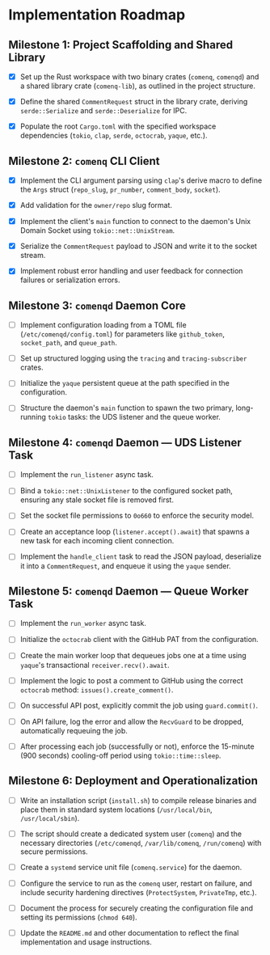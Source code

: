 # Implementation Roadmap

## Milestone 1: Project Scaffolding and Shared Library

- [x] Set up the Rust workspace with two binary crates (`comenq`, `comenqd`)
  and a shared library crate (`comenq-lib`), as outlined in the project
  structure.

- [x] Define the shared `CommentRequest` struct in the library crate, deriving
  `serde::Serialize` and `serde::Deserialize` for IPC.

- [x] Populate the root `Cargo.toml` with the specified workspace dependencies
  (`tokio`, `clap`, `serde`, `octocrab`, `yaque`, etc.).

## Milestone 2: `comenq` CLI Client

- [x] Implement the CLI argument parsing using `clap`'s derive macro to define
  the `Args` struct (`repo_slug`, `pr_number`, `comment_body`, `socket`).

- [x] Add validation for the `owner/repo` slug format.

- [x] Implement the client's `main` function to connect to the daemon's Unix
  Domain Socket using `tokio::net::UnixStream`.

- [x] Serialize the `CommentRequest` payload to JSON and write it to the socket
  stream.

- [x] Implement robust error handling and user feedback for connection failures
  or serialization errors.

## Milestone 3: `comenqd` Daemon Core

- [ ] Implement configuration loading from a TOML file
  (`/etc/comenqd/config.toml`) for parameters like `github_token`,
  `socket_path`, and `queue_path`.

- [ ] Set up structured logging using the `tracing` and `tracing-subscriber`
  crates.

- [ ] Initialize the `yaque` persistent queue at the path specified in the
  configuration.

- [ ] Structure the daemon's `main` function to spawn the two primary,
  long-running `tokio` tasks: the UDS listener and the queue worker.

## Milestone 4: `comenqd` Daemon — UDS Listener Task

- [ ] Implement the `run_listener` async task.

- [ ] Bind a `tokio::net::UnixListener` to the configured socket path, ensuring
  any stale socket file is removed first.

- [ ] Set the socket file permissions to `0o660` to enforce the security model.

- [ ] Create an acceptance loop (`listener.accept().await`) that spawns a new
  task for each incoming client connection.

- [ ] Implement the `handle_client` task to read the JSON payload, deserialize
  it into a `CommentRequest`, and enqueue it using the `yaque` sender.

## Milestone 5: `comenqd` Daemon — Queue Worker Task

- [ ] Implement the `run_worker` async task.

- [ ] Initialize the `octocrab` client with the GitHub PAT from the
  configuration.

- [ ] Create the main worker loop that dequeues jobs one at a time using
  `yaque`'s transactional `receiver.recv().await`.

- [ ] Implement the logic to post a comment to GitHub using the correct
  `octocrab` method: `issues().create_comment()`.

- [ ] On successful API post, explicitly commit the job using `guard.commit()`.

- [ ] On API failure, log the error and allow the `RecvGuard` to be dropped,
  automatically requeuing the job.

- [ ] After processing each job (successfully or not), enforce the 15-minute
  (900 seconds) cooling-off period using `tokio::time::sleep`.

## Milestone 6: Deployment and Operationalization

- [ ] Write an installation script (`install.sh`) to compile release binaries
  and place them in standard system locations (`/usr/local/bin`,
  `/usr/local/sbin`).

- [ ] The script should create a dedicated system user (`comenq`) and the
  necessary directories (`/etc/comenqd`, `/var/lib/comenq`, `/run/comenq`) with
  secure permissions.

- [ ] Create a `systemd` service unit file (`comenq.service`) for the daemon.

- [ ] Configure the service to run as the `comenq` user, restart on failure,
  and include security hardening directives (`ProtectSystem`, `PrivateTmp`,
  etc.).

- [ ] Document the process for securely creating the configuration file and
  setting its permissions (`chmod 640`).

- [ ] Update the `README.md` and other documentation to reflect the final
  implementation and usage instructions.
